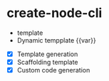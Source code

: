 # create-node-cli

- template
- Dynamic tempplate {{var}}

- [x] Template generation
- [x] Scaffolding template
- [x] Custom code generation
